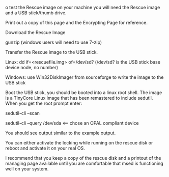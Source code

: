 o test the Rescue image on your machine you will need the Rescue image and a USB stick/thumb drive.

Print out a copy of this page and the Encrypting Page for reference.

Download the Rescue Image

gunzip <rescuefile>  (windows users will need to use 7-zip)

Transfer the Rescue image to the USB stick.

Linux:  dd if=<rescuefile.img> of=/dev/sd?     (/dev/sd? is the USB stick base device node, no number)

Windows:  use Win32DiskImager from sourceforge to write the image to the USB stick

 

Boot the USB stick, you should be booted into a linux root shell.  The image is a TinyCore Linux image that has been remastered to include sedutil.   When you get the root prompt enter:

sedutil-cli –scan

sedutil-cli –query /dev/sda <== chose an OPAL compliant device

 

You should see output similar to the example output.

You can either activate the locking while running on the rescue disk or reboot and activate it on your real OS.

I recommend that you keep a copy of the rescue disk and a printout of the managing page available until you are comfortable that msed is functioning well on your system.
